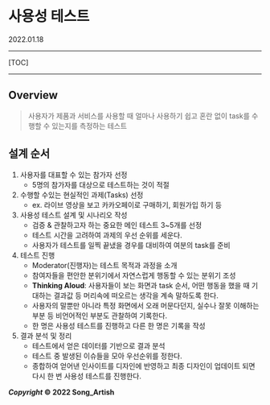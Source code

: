 # 사용성 테스트

2022.01.18

---

[TOC]

---



## Overview

>  사용자가 제품과 서비스를 사용할 때 얼마나 사용하기 쉽고 혼란 없이 task를 수행할 수 있는지를 측정하는 테스트



## 설계 순서

1. 사용자를 대표할 수 있는 참가자 선정
   - 5명의 참가자를 대상으로 테스트하는 것이 적절
2. 수행할 수있는 현실적인 과제(Tasks) 선정
   - ex. 라이브 영상을 보고 카카오페이로 구매하기, 회원가입 하기 등
3. 사용성 테스트 설계 및 시나리오 작성
   - 검증 & 관찰하고자 하는 중요한 메인 테스트 3~5개를 선정
   - 테스트 시간을 고려하여 과제의 우선 순위를 세운다.
   - 사용자가 테스트를 일찍 끝냈을 경우를 대비하여 여분의 task를 준비
4. 테스트 진행
   - Moderator(진행자)는 테스트 목적과 과정을 소개
   - 참여자들을 편안한 분위기에서 자연스럽게 행동할 수 있는 분위기 조성
   - **Thinking Aloud**: 사용자들이 보는 화면과 task 순서, 어떤 행동을 했을 때 기대하는 결과값 등 머리속에 떠오르는 생각을 계속 말하도록 한다.
   - 사용자의 말뿐만 아니라 특정 화면에서 오래 머문다던지, 실수나 잘못 이해하는 부분 등 비언어적인 부분도 관찰하여 기록한다.
   - 한 명은 사용성 테스트를 진행하고 다른 한 명은 기록을 작성
5. 결과 분석 및 정리
   - 테스트에서 얻은 데이터를 기반으로 결과 분석
   - 테스트 중 발생된 이슈들을 모아 우선순위를 정한다.
   - 종합하여 얻어낸 인사이트를 디자인에 반영하고 최종 디자인이 업데이트 되면 다시 한 번 사용성 테스트를 진행한다.



***Copyright* © 2022 Song_Artish**
